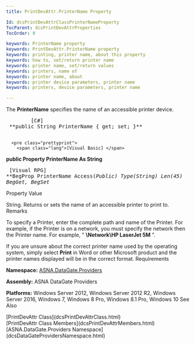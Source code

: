 ```yaml
---
title: PrintDevAttr.PrinterName Property

Id: dcsPrintDevAttrClassPrinterNameProperty
TocParent: dcsPrintDevAttrProperties
TocOrder: 9

keywords: PrinterName property
keywords: PrintDevAttr.PrinterName property
keywords: printing, printer name, about this property
keywords: how to, set/return printer name
keywords: printer name, set/return values
keywords: printers, name of
keywords: printer name, about
keywords: printer device parameters, printer name
keywords: printers, device parameters, printer name

---
```


The **PrinterName** specifies the name of an accessible printer device.
<pre class="prettyprint">
        <span class="lang">[C#]</span>
 **public String PrinterName { get; set; }** 
      </pre>
      <pre class="prettyprint">
        <span class="lang">[Visual Basic] </span>
 **public Property PrinterName As String** 
      </pre>
      <pre class="prettyprint">
        <span class="lang">[Visual RPG]</span>
 **BegProp PrinterName Access(*Public) Type(*String) Len(45)
   BegGet,    BegSet** 
      </pre>

Property Value

String. Returns or sets the name of an accessible printer to print to. 
Remarks

To specify a Printer, enter the complete path and name of the Printer. For example, if the Printer is on a network, you must specify the network then the Printer name. For example, " **\\Network\HP LaserJet 5M** ".

If you are unsure about the correct printer name used by the operating system, simply select **Print** in Word or other Microsoft product and the printer names displayed will be in the correct format.
Requirements

**Namespace:** [ ASNA.DataGate.Providers](dcsDataGateProvidersNamespace.html) 

**Assembly:** ASNA DataGate Providers

**Platforms:** Windows Server 2012, Windows Server 2012 R2, Windows Server 2016, Windows 7, Windows 8 Pro, Windows 8.1 Pro, Windows 10
See Also

<dl />
      [PrintDevAttr Class](dcsPrintDevAttrClass.html)
      <br />
      [PrintDevAttr Class Members](dcsPrintDevAttrMembers.html)
      <br />
      [ASNA.DataGate.Providers Namespace](dcsDataGateProvidersNamespace.html)


